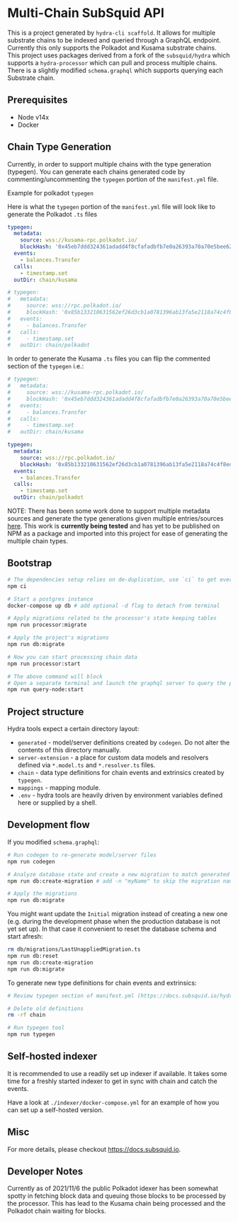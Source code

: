# Multi-Chain SubSquid API

This is a project generated by `hydra-cli scaffold`. It allows for multiple substrate chains to be indexed and queried
through a GraphQL endpoint. Currently this only supports the Polkadot and Kusama substrate chains. 
This project uses packages derived from a fork of the `subsquid/hydra` which supports a `hydra-processor` which
can pull and process multiple chains. There is a slightly modified `schema.graphql` which supports querying each
 Substrate chain. 

## Prerequisites

* Node v14x
* Docker

## Chain Type Generation

Currently, in order to support multiple chains with the type generation (typegen). You can generate
each chains generated code by commenting/uncommenting the `typegen` portion of the `manifest.yml` file.

Example for polkadot `typegen`

Here is what the `typegen` portion of the `manifest.yml` file will look like to generate the Polkadot `.ts` files
```yaml
typegen:
  metadata:
    source: wss://kusama-rpc.polkadot.io/
    blockHash: '0x45eb7ddd324361adadd4f8cfafadbfb7e0a26393a70a70e5bee6204fc46af62e'
  events:
    - balances.Transfer
  calls:
    - timestamp.set
  outDir: chain/kusama

# typegen:
#   metadata:
#     source: wss://rpc.polkadot.io/
#     blockHash: '0x85b133210631562ef26d3cb1a0781396ab13fa5e2118a74c4f8ed59c6cf8c9ab'
#   events:
#     - balances.Transfer
#   calls:
#     - timestamp.set
#   outDir: chain/polkadot
```

In order to generate the Kusama `.ts` files you can flip the commented section of the `typegen` i.e.:

```yml
# typegen:
#   metadata:
#     source: wss://kusama-rpc.polkadot.io/
#     blockHash: '0x45eb7ddd324361adadd4f8cfafadbfb7e0a26393a70a70e5bee6204fc46af62e'
#   events:
#     - balances.Transfer
#   calls:
#     - timestamp.set
#   outDir: chain/kusama

typegen:
  metadata:
    source: wss://rpc.polkadot.io/
    blockHash: '0x85b133210631562ef26d3cb1a0781396ab13fa5e2118a74c4f8ed59c6cf8c9ab'
  events:
    - balances.Transfer
  calls:
    - timestamp.set
  outDir: chain/polkadot
```

NOTE: There has been some work done to support multiple metadata sources and generate
the type generations given multiple entries/sources [here](https://github.com/cpurta/hydra/tree/support-multiple-metadata-sources/packages/hydra-typegen).
This work is **currently being tested** and has yet to be published on NPM as a package
and imported into this project for ease of generating the multiple chain types. 

## Bootstrap

```bash
# The dependencies setup relies on de-duplication, use `ci` to get everything right
npm ci

# Start a postgres instance
docker-compose up db # add optional -d flag to detach from terminal

# Apply migrations related to the processor's state keeping tables
npm run processor:migrate

# Apply the project's migrations
npm run db:migrate

# Now you can start processing chain data
npm run processor:start

# The above command will block
# Open a separate terminal and launch the graphql server to query the processed data
npm run query-node:start
```

## Project structure

Hydra tools expect a certain directory layout:

* `generated` - model/server definitions created by `codegen`. Do not alter the contents of this directory manually.
* `server-extension` - a place for custom data models and resolvers defined via `*.model.ts` and `*.resolver.ts` files.
* `chain` - data type definitions for chain events and extrinsics created by `typegen`.
* `mappings` - mapping module.
* `.env` - hydra tools are heavily driven by environment variables defined here or supplied by a shell.

## Development flow

If you modified `schema.graphql`:

```bash
# Run codegen to re-generate model/server files
npm run codegen

# Analyze database state and create a new migration to match generated models
npm run db:create-migration # add -n "myName" to skip the migration name prompt

# Apply the migrations
npm run db:migrate
```

You might want update the `Initial` migration instead of creating a new one (e.g. during the development phase when the production database is not yet set up). In that case it convenient to reset the database schema and start afresh:

```bash
rm db/migrations/LastUnappliedMigration.ts
npm run db:reset
npm run db:create-migration
npm run db:migrate
```

To generate new type definitions for chain events and extrinsics:

```bash
# Review typegen section of manifest.yml (https://docs.subsquid.io/hydra-typegen)

# Delete old definitions
rm -rf chain

# Run typegen tool
npm run typegen
```

## Self-hosted indexer

It is recommended to use a readily set up indexer if available. It takes some time for a freshly started indexer
to get in sync with chain and catch the events.

Have a look at `./indexer/docker-compose.yml` for an example of how you can set up a self-hosted version.

## Misc

For more details, please checkout https://docs.subsquid.io.

## Developer Notes

Currently as of 2021/11/6 the public Polkadot idexer has been somewhat spotty in fetching block data
and queuing those blocks to be processed by the processor. This has lead to the Kusama chain being
processed and the Polkadot chain waiting for blocks.